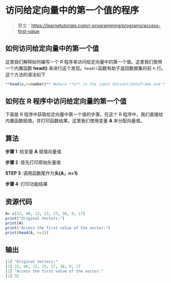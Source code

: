 # 访问给定向量中的第一个值的程序

> 原文：<https://learnetutorials.com/r-programming/programs/access-first-value>

## 如何访问给定向量中的第一个值

这里我们解释如何编写一个 R 程序来访问给定向量中的第一个值。这里我们使用一个内置函数 **head()** 来进行这个发现。`head()`函数有助于返回数据集的前 n 行。这个方法的语法如下

```r
**head(x,n=number)** #where **x** is the input dataset/dataframe and **n** is the number of rows that the function should display. 

```

## 如何在 R 程序中访问给定向量的第一个值

下面是 R 程序中获取给定向量中第一个值的步骤。在这个 R 程序中，我们直接给内置函数赋值。并打印函数结果。这里我们使用变量 **A** 来分配向量值。

## 算法

**步骤 1** :给变量 **A** 赋值向量值

**步骤 2** :首先打印原始矢量值

**STEP 3** :调用函数尾作为**头(A，n=1)**

**步骤 4** :打印功能结果

## 资源代码

```r
A= c(32, 40, 12, 23, 27, 38, 9, 17)
print("Original Vectors:")
print(A)
print("Access the first value of the vector:")
print(head(A, n=1))

```

## 输出

```r
[1] "Original Vectors:"
[1] 32, 40, 12, 23, 27, 38, 9, 17
[1] "Access the first value of the vector:"
[1] 32
```